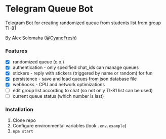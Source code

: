 Telegram Queue Bot
===

Telegram Bot for creating randomized queue from students list from group TI-81

By Alex Solomaha ([@CyanoFresh](https://t.me/cyanofresh))

### Features

- [x] randomized queue (c.o.)
- [x] authentication - only specified chat_ids can manage queues
- [x] stickers - reply with stickers (triggered by name or random) for fun
- [x] persistence - save and load queues from json database file
- [x] webhooks - CPU and network optimizations
- [ ] edit group list according to chat (so not only TI-81 list can be used)
- [ ] current queue status (which number is last)

### Installation

1. Clone repo
2. Configure environmental variables (look `.env.example`)
3. `npm start`
